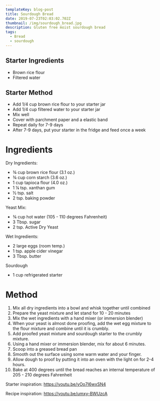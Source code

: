 ```yaml
---
templateKey: blog-post
title: Sourdough Bread
date: 2019-07-23T02:03:02.702Z
thumbnail: /img/sourdough_bread.jpg
description: Gluten free moist sourdough bread
tags:
  - Bread
  - sourdough
---
```

## Starter Ingredients

* Brown rice flour
* Filtered water

## Starter Method

* Add 1/4 cup brown rice flour to your starter jar
* Add 1/4 cup filtered water to your starter jar
* Mix well
* Cover with parchment paper and a elastic band
* Repeat daily for 7-9 days
* After 7-9 days, put your starter in the fridge and feed once a week



# Ingredients

Dry Ingredients:

* ¾ cup brown rice flour (3.1 oz.)
* ¾ cup corn starch (3.6 oz.)
* 1 cup tapioca flour (4.0 oz.)
* 1 ¼ tsp. xanthan gum
* ½ tsp. salt
* 2 tsp. baking powder

Yeast Mix:

* ¾ cup hot water (105 - 110 degrees Fahrenheit)
* 3 Tbsp. sugar
* 2 tsp. Active Dry Yeast

Wet Ingredients:

* 2 large eggs (room temp.)
* 1 tsp. apple cider vinegar
* 3 Tbsp. butter

Sourdough 

* 1 cup refrigerated starter

# Method

1. Mix all dry ingredients into a bowl and whisk together until combined
2. Prepare the yeast mixture and let stand for 10 - 20 minutes
3. Mix the wet ingredients with a hand mixer (or immersion blender)
4. When your yeast is almost done proofing, add the wet egg mixture to the flour mixture and combine until it is crumbly. 
5. Add proofed yeast mixture and sourdough starter to the crumbly mixture.
6. Using a hand mixer or immersion blender, mix for about 6 minutes. 
7. Scoop into a greased bread pan
8. Smooth out the surface using some warm water and your finger. 
9. Allow dough to proof by putting it into an oven with the light on for 2-4 hours.
10. Bake at 400 degrees until the bread reaches an internal temperature of 205 - 210 degrees Fahrenheit

Starter inspiration: https://youtu.be/yOo7I6wxSN4

Recipe inspiration: https://youtu.be/umxy-BWUzcA
